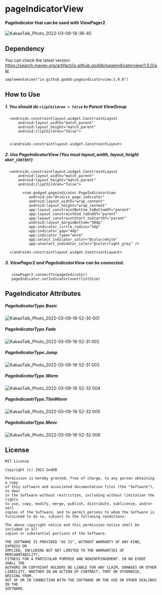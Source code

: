 # pageIndicatorView

#### PageIndicator that can be used with ViewPager2
![KakaoTalk_Photo_2022-03-09-18-38-45](https://user-images.githubusercontent.com/47018460/157414714-713b82d9-582a-45d4-9263-333e003eaa6a.gif)


## Dependency 

You can check the latest version 
https://search.maven.org/artifact/io.github.goddb/pageindicatorview/1.0.0/aar

```
implementation("io.github.goddb:pageindicatorview:1.0.0")
```

## How to Use

##### 1. You should do `clipChildren = false` to Parent ViewGroup

``` 
  <androidx.constraintlayout.widget.ConstraintLayout 
      android:layout_width="match_parent"
      android:layout_height="match_parent"
      android:clipChildren="false">
    
    
  </androidx.constraintlayout.widget.ConstraintLayout>    
```     

##### 2. Use PageIndicatorView (You must layout_width, layout_height `WRAP_CONTENT`)

``` 
  <androidx.constraintlayout.widget.ConstraintLayout 
      android:layout_width="match_parent"
      android:layout_height="match_parent"
      android:clipChildren="false">
    
        <com.godgod.pageindicator.PageIndicatorView
           android:id="@+id/cv_page_indicator"
           android:layout_width="wrap_content"
           android:layout_height="wrap_content"
           app:layout_constraintBottom_toBottomOf="parent"
           app:layout_constraintEnd_toEndOf="parent"
           app:layout_constraintStart_toStartOf="parent"
           android:layout_marginBottom="50dp"
           app:indicator_circle_radius="5dp"
           app:indicator_gap="4dp"
           app:indicator_type="worm"
           app:select_indicator_color="@color/white"
           app:unselect_indidator_color="@color/light_grey" />
    
  </androidx.constraintlayout.widget.ConstraintLayout>  

```

##### 3. ViewPager2 and PageIndicatorView can be connected. 

```
   viewPager2.connectTo(pageIndicator)
   pageIndicator.setIndicatorCount(listSize)

```

## PageIndicator Attributes 

##### PageIndicatorType.Basic

![KakaoTalk_Photo_2022-03-09-18-52-30 001](https://user-images.githubusercontent.com/47018460/157417236-31454aa2-ca17-45b5-9057-c18b32c5333f.gif)

##### PageIndicatorType.Fade

![KakaoTalk_Photo_2022-03-09-18-52-31 002](https://user-images.githubusercontent.com/47018460/157417528-4acbdff6-4b81-4314-875d-004e30db1dfa.gif)

##### PageIndicatorType.Jump

![KakaoTalk_Photo_2022-03-09-18-52-31 003](https://user-images.githubusercontent.com/47018460/157417611-00836230-4685-47a5-8b9a-f26b00ec9cb0.gif)

##### PageIndicatorType.Worm

![KakaoTalk_Photo_2022-03-09-18-52-32 004](https://user-images.githubusercontent.com/47018460/157417682-bc74a0d3-62e9-4699-a760-2435cae3c42f.gif)

##### PageIndicaotrType.ThinWorm

![KakaoTalk_Photo_2022-03-09-18-52-32 005](https://user-images.githubusercontent.com/47018460/157417828-5e5198f9-caf3-4c1b-99ba-cffa783a3edc.gif)

##### PageIndicatorType.Move

![KakaoTalk_Photo_2022-03-09-18-52-32 006](https://user-images.githubusercontent.com/47018460/157417910-0a652cb7-636e-495f-8688-39a74e7b6910.gif)


## License

```
MIT License

Copyright (c) 2022 GodDB

Permission is hereby granted, free of charge, to any person obtaining a copy
of this software and associated documentation files (the "Software"), to deal
in the Software without restriction, including without limitation the rights
to use, copy, modify, merge, publish, distribute, sublicense, and/or sell
copies of the Software, and to permit persons to whom the Software is
furnished to do so, subject to the following conditions:

The above copyright notice and this permission notice shall be included in all
copies or substantial portions of the Software.

THE SOFTWARE IS PROVIDED "AS IS", WITHOUT WARRANTY OF ANY KIND, EXPRESS OR
IMPLIED, INCLUDING BUT NOT LIMITED TO THE WARRANTIES OF MERCHANTABILITY,
FITNESS FOR A PARTICULAR PURPOSE AND NONINFRINGEMENT. IN NO EVENT SHALL THE
AUTHORS OR COPYRIGHT HOLDERS BE LIABLE FOR ANY CLAIM, DAMAGES OR OTHER
LIABILITY, WHETHER IN AN ACTION OF CONTRACT, TORT OR OTHERWISE, ARISING FROM,
OUT OF OR IN CONNECTION WITH THE SOFTWARE OR THE USE OR OTHER DEALINGS IN THE
SOFTWARE.

```

